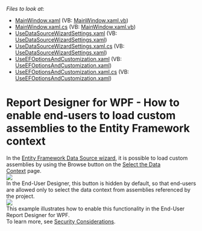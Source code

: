 <!-- default file list -->
*Files to look at*:

* [MainWindow.xaml](./CS/EnableEFBrowseButton/MainWindow.xaml) (VB: [MainWindow.xaml.vb](./VB/EnableEFBrowseButton/MainWindow.xaml.vb))
* [MainWindow.xaml.cs](./CS/EnableEFBrowseButton/MainWindow.xaml.cs) (VB: [MainWindow.xaml.vb](./VB/EnableEFBrowseButton/MainWindow.xaml.vb))
* [UseDataSourceWizardSettings.xaml](./CS/EnableEFBrowseButton/UseDataSourceWizardSettings.xaml) (VB: [UseDataSourceWizardSettings.xaml](./VB/EnableEFBrowseButton/UseDataSourceWizardSettings.xaml))
* [UseDataSourceWizardSettings.xaml.cs](./CS/EnableEFBrowseButton/UseDataSourceWizardSettings.xaml.cs) (VB: [UseDataSourceWizardSettings.xaml](./VB/EnableEFBrowseButton/UseDataSourceWizardSettings.xaml))
* [UseEFOptionsAndCustomization.xaml](./CS/EnableEFBrowseButton/UseEFOptionsAndCustomization.xaml) (VB: [UseEFOptionsAndCustomization.xaml](./VB/EnableEFBrowseButton/UseEFOptionsAndCustomization.xaml))
* [UseEFOptionsAndCustomization.xaml.cs](./CS/EnableEFBrowseButton/UseEFOptionsAndCustomization.xaml.cs) (VB: [UseEFOptionsAndCustomization.xaml](./VB/EnableEFBrowseButton/UseEFOptionsAndCustomization.xaml))
<!-- default file list end -->
# Report Designer for WPF - How to enable end-users to load custom assemblies to the Entity Framework context


In the <a href="https://documentation.devexpress.com/#XtraReports/CustomDocument114851">Entity Framework Data Source wizard</a>, it is possible to load custom assemblies by using the Browse button on the <a href="https://documentation.devexpress.com/#XtraReports/CustomDocument114856">Select the Data Context</a> page.<br><img src="https://raw.githubusercontent.com/DevExpress-Examples/report-designer-for-wpf-how-to-enable-end-users-to-load-custom-assemblies-to-the-entity-fr-t503673/17.1.3+/media/4b00efec-2108-11e7-80bf-00155d62480c.png"><br>In the End-User Designer, this button is hidden by default, so that end-users are allowed only to select the data context from assemblies referenced by the project.<br><img src="https://raw.githubusercontent.com/DevExpress-Examples/report-designer-for-wpf-how-to-enable-end-users-to-load-custom-assemblies-to-the-entity-fr-t503673/17.1.3+/media/5cb8b6d5-2108-11e7-80bf-00155d62480c.png"><br>This example illustrates how to enable this functionality in the End-User Report Designer for WPF.<br>To learn more, see <a href="https://documentation.devexpress.com/#XtraReports/CustomDocument117318">Security Considerations</a>.

<br/>


